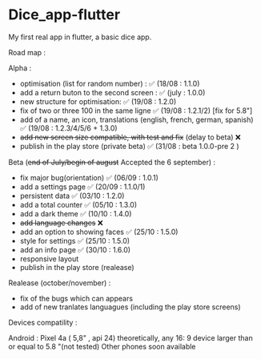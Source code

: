# Dice_app-flutter

My first real app in flutter, a basic dice app.

Road map :

Alpha :
- optimisation (list for random number) : ✅ (18/08 : 1.1.0)
- add a return buton to the second screen : ✅ (july : 1.0.0)
- new structure for optimisation: ✅ (19/08 : 1.2.0)
- fix of two or three 100 in the same ligne ✅ (19/08 : 1.2.1/2) [fix for 5.8"]
- add of a name, an icon, translations (english, french, german, spanish) ✅ (19/08 : 1.2.3/4/5/6 + 1.3.0)
- ~~add new screen size compatible, with test and fix~~ (delay to beta) ❌
- publish in the play store (private beta) ✅ (31/08 : beta 1.0.0-pre 2 )

Beta (~~end of July/begin of august~~ Accepted the 6 september) :
- fix major bug(orientation) ✅ (06/09 : 1.0.1)
- add a settings page ✅ (20/09 : 1.1.0/1)
- persistent data ✅ (03/10 : 1.2.0)
- add a total counter ✅ (05/10 : 1.3.0)
- add a dark theme ✅ (10/10 : 1.4.0)
- ~~add language changes~~ ❌
- add an option to showing faces ✅ (25/10 : 1.5.0)
- style for settings ✅ (25/10 : 1.5.0)
- add an info page ✅ (30/10 : 1.6.0)
- responsive layout
- publish in the play store (realease)

Realease (october/november) :
- fix of the bugs which can appears
- add of new tranlates languagues (including the play store screens)

Devices compatility :

Android : 
Pixel 4a ( 5,8" , api 24)
theoretically, any 16: 9 device larger than or equal to 5.8 "(not tested)
Other phones soon available
